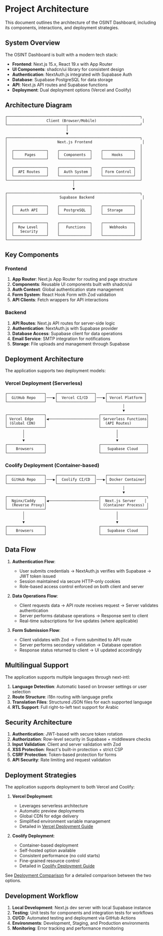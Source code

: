 # Project Architecture

This document outlines the architecture of the OSINT Dashboard, including its components, interactions, and deployment strategies.

## System Overview

The OSINT Dashboard is built with a modern tech stack:

- **Frontend**: Next.js 15.x, React 19.x with App Router
- **UI Components**: shadcn/ui library for consistent design
- **Authentication**: NextAuth.js integrated with Supabase Auth
- **Database**: Supabase PostgreSQL for data storage
- **API**: Next.js API routes and Supabase functions
- **Deployment**: Dual deployment options (Vercel and Coolify)

## Architecture Diagram

```
┌─────────────────────────────────────────────────────────────┐
│                  Client (Browser/Mobile)                     │
└───────────────────────────┬─────────────────────────────────┘
                            │
                            ▼
┌─────────────────────────────────────────────────────────────┐
│                       Next.js Frontend                       │
│                                                             │
│  ┌───────────────┐    ┌──────────────┐    ┌──────────────┐  │
│  │     Pages     │    │  Components  │    │    Hooks     │  │
│  └───────────────┘    └──────────────┘    └──────────────┘  │
│                                                             │
│  ┌───────────────┐    ┌──────────────┐    ┌──────────────┐  │
│  │  API Routes   │    │  Auth System │    │ Form Control │  │
│  └───────────────┘    └──────────────┘    └──────────────┘  │
└──────────────────────────────┬──────────────────────────────┘
                               │
                               ▼
┌─────────────────────────────────────────────────────────────┐
│                        Supabase Backend                      │
│                                                             │
│  ┌───────────────┐    ┌──────────────┐    ┌──────────────┐  │
│  │   Auth API    │    │  PostgreSQL  │    │  Storage     │  │
│  └───────────────┘    └──────────────┘    └──────────────┘  │
│                                                             │
│  ┌───────────────┐    ┌──────────────┐    ┌──────────────┐  │
│  │  Row Level    │    │   Functions  │    │   Webhooks   │  │
│  │   Security    │    │              │    │              │  │
│  └───────────────┘    └──────────────┘    └──────────────┘  │
└─────────────────────────────────────────────────────────────┘
```

## Key Components

### Frontend

1. **App Router**: Next.js App Router for routing and page structure
2. **Components**: Reusable UI components built with shadcn/ui
3. **Auth Context**: Global authentication state management
4. **Form System**: React Hook Form with Zod validation
5. **API Clients**: Fetch wrappers for API interactions

### Backend

1. **API Routes**: Next.js API routes for server-side logic
2. **Authentication**: NextAuth.js with Supabase provider
3. **Database Access**: Supabase client for data operations
4. **Email Service**: SMTP integration for notifications
5. **Storage**: File uploads and management through Supabase

## Deployment Architecture

The application supports two deployment models:

### Vercel Deployment (Serverless)

```
┌─────────────────┐    ┌─────────────────┐    ┌─────────────────┐
│  GitHub Repo    │───▶│  Vercel CI/CD   │───▶│ Vercel Platform │
└─────────────────┘    └─────────────────┘    └─────────────────┘
                                                      │
                                                      ▼
┌─────────────────┐                        ┌─────────────────────┐
│ Vercel Edge     │◀───────────────────────│ Serverless Functions│
│ (Global CDN)    │                        │  (API Routes)       │
└─────────────────┘                        └─────────────────────┘
        │                                          │
        │                                          │
        ▼                                          ▼
┌─────────────────┐                        ┌─────────────────────┐
│    Browsers     │                        │   Supabase Cloud    │
└─────────────────┘                        └─────────────────────┘
```

### Coolify Deployment (Container-based)

```
┌─────────────────┐    ┌─────────────────┐    ┌─────────────────┐
│  GitHub Repo    │───▶│  Coolify CI/CD  │───▶│ Docker Container│
└─────────────────┘    └─────────────────┘    └─────────────────┘
                                                      │
                                                      ▼
┌─────────────────┐                        ┌─────────────────────┐
│  Nginx/Caddy    │◀───────────────────────│  Next.js Server    │
│  (Reverse Proxy)│                        │ (Container Process) │
└─────────────────┘                        └─────────────────────┘
        │                                          │
        │                                          │
        ▼                                          ▼
┌─────────────────┐                        ┌─────────────────────┐
│    Browsers     │                        │   Supabase Cloud    │
└─────────────────┘                        └─────────────────────┘
```

## Data Flow

1. **Authentication Flow**:
   - User submits credentials → NextAuth.js verifies with Supabase → JWT token issued
   - Session maintained via secure HTTP-only cookies
   - Role-based access control enforced on both client and server

2. **Data Operations Flow**:
   - Client requests data → API route receives request → Server validates authentication
   - Server performs database operations → Response sent to client
   - Real-time subscriptions for live updates (where applicable)

3. **Form Submission Flow**:
   - Client validates with Zod → Form submitted to API route
   - Server performs secondary validation → Database operation
   - Response status returned to client → UI updated accordingly

## Multilingual Support

The application supports multiple languages through next-intl:

1. **Language Detection**: Automatic based on browser settings or user selection
2. **Route Structure**: i18n routing with language prefix
3. **Translation Files**: Structured JSON files for each supported language
4. **RTL Support**: Full right-to-left text support for Arabic

## Security Architecture

1. **Authentication**: JWT-based with secure token rotation
2. **Authorization**: Row-level security in Supabase + middleware checks
3. **Input Validation**: Client and server validation with Zod
4. **XSS Protection**: React's built-in protection + strict CSP
5. **CSRF Protection**: Token-based protection for forms
6. **API Security**: Rate limiting and request validation

## Deployment Strategies

The application supports deployment to both Vercel and Coolify:

1. **Vercel Deployment**: 
   - Leverages serverless architecture
   - Automatic preview deployments
   - Global CDN for edge delivery
   - Simplified environment variable management
   - Detailed in [Vercel Deployment Guide](./vercel-deployment.md)

2. **Coolify Deployment**:
   - Container-based deployment
   - Self-hosted option available
   - Consistent performance (no cold starts)
   - Fine-grained resource control
   - Detailed in [Coolify Deployment Guide](./coolify-deployment.md)

See [Deployment Comparison](./deployment-comparison.md) for a detailed comparison between the two options.

## Development Workflow

1. **Local Development**: Next.js dev server with local Supabase instance
2. **Testing**: Unit tests for components and integration tests for workflows
3. **CI/CD**: Automated testing and deployment via GitHub Actions
4. **Environments**: Development, Staging, and Production environments
5. **Monitoring**: Error tracking and performance monitoring
